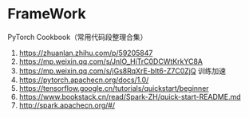 # FrameWork

PyTorch Cookbook（常用代码段整理合集）

1. https://zhuanlan.zhihu.com/p/59205847
2. https://mp.weixin.qq.com/s/JnIO_HjTrC0DCWtKrkYC8A
3. https://mp.weixin.qq.com/s/jGs8RqXrE-bIt6-Z7C0ZjQ    训练加速
4. https://pytorch.apachecn.org/docs/1.0/
5. https://tensorflow.google.cn/tutorials/quickstart/beginner
6. https://www.bookstack.cn/read/Spark-ZH/quick-start-README.md   
7. http://spark.apachecn.org/#/
